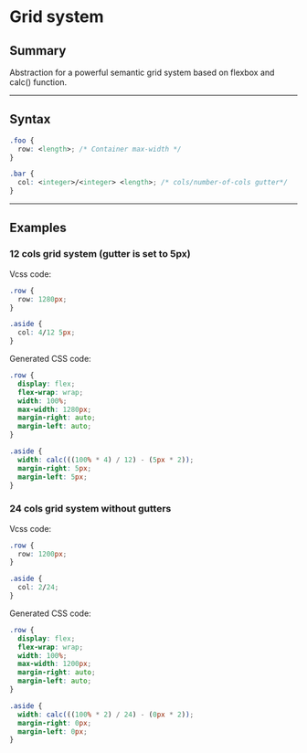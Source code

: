 # Grid system

## Summary
Abstraction for a powerful semantic grid system based on flexbox and calc() function.

<hr>

## Syntax

```css
.foo {
  row: <length>; /* Container max-width */
}

.bar {
  col: <integer>/<integer> <length>; /* cols/number-of-cols gutter*/
}
```

<hr>

## Examples

### 12 cols grid system (gutter is set to 5px)

Vcss code:
```css
.row {
  row: 1280px;
}

.aside {
  col: 4/12 5px;
}
```

Generated CSS code:
```css
.row {
  display: flex;
  flex-wrap: wrap;
  width: 100%;
  max-width: 1280px;
  margin-right: auto;
  margin-left: auto;
}

.aside {
  width: calc(((100% * 4) / 12) - (5px * 2));
  margin-right: 5px;
  margin-left: 5px;
}
```

### 24 cols grid system without gutters
Vcss code:
```css
.row {
  row: 1200px;
}

.aside {
  col: 2/24;
}
```

Generated CSS code:
```css
.row {
  display: flex;
  flex-wrap: wrap;
  width: 100%;
  max-width: 1200px;
  margin-right: auto;
  margin-left: auto;
}

.aside {
  width: calc(((100% * 2) / 24) - (0px * 2));
  margin-right: 0px;
  margin-left: 0px;
}
```